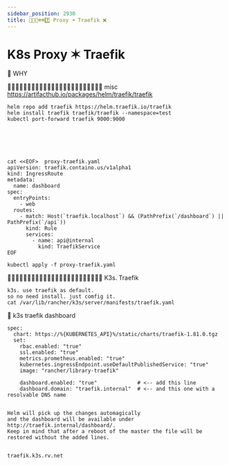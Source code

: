 ```yaml
---
sidebar_position: 2930
title: 🎪🎪🐬☸️☸️7️⃣ Proxy ➜ Traefik ❌
---
```



# K8s Proxy ✶ Traefik


🔵 WHY 











🔵🔵🔵🔵🔵🔵🔵🔵🔵🔵🔵🔵🔵🔵🔵🔵🔵🔵🔵🔵🔵🔵🔵🔵 misc 
    https://artifacthub.io/packages/helm/traefik/traefik

    helm repo add traefik https://helm.traefik.io/traefik
    helm install traefik traefik/traefik --namespace=test
    kubectl port-forward traefik 9000:9000






    cat <<EOF>  proxy-traefik.yaml
    apiVersion: traefik.containo.us/v1alpha1
    kind: IngressRoute
    metadata:
      name: dashboard
    spec:
      entryPoints:
        - web
      routes:
        - match: Host(`traefik.localhost`) && (PathPrefix(`/dashboard`) || PathPrefix(`/api`))
          kind: Rule
          services:
            - name: api@internal
              kind: TraefikService
    EOF

    kubectl apply -f proxy-traefik.yaml





🔵🔵🔵🔵🔵🔵🔵🔵🔵🔵🔵🔵🔵🔵🔵🔵🔵🔵🔵🔵🔵🔵🔵🔵 K3s. Traefik 

    k3s. use traefik as default. 
    so no need install. just comfig it. 
    cat /var/lib/rancher/k3s/server/manifests/traefik.yaml



🔵 k3s traefik dashboard


    spec:
      chart: https://%{KUBERNETES_API}%/static/charts/traefik-1.81.0.tgz
      set:
        rbac.enabled: "true"
        ssl.enabled: "true"
        metrics.prometheus.enabled: "true"
        kubernetes.ingressEndpoint.useDefaultPublishedService: "true"
        image: "rancher/library-traefik"

        dashboard.enabled: "true"             # <-- add this line
        dashboard.domain: "traefik.internal"  # <-- and this one with a resolvable DNS name


    Helm will pick up the changes automagically 
    and the dashboard will be available under http://traefik.internal/dashboard/.
    Keep in mind that after a reboot of the master the file will be restored without the added lines.


    traefik.k3s.rv.net
